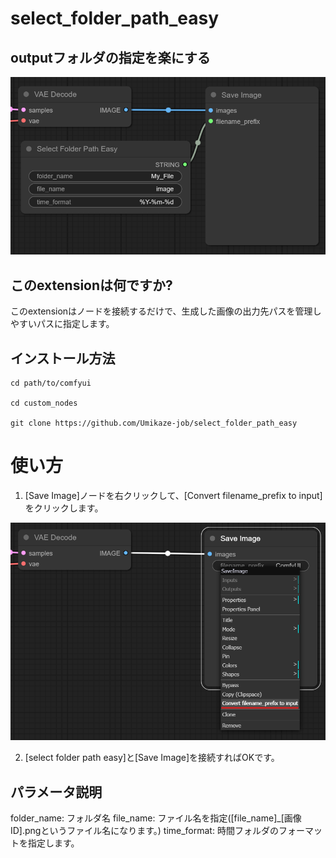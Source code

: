 # select_folder_path_easy

## outputフォルダの指定を楽にする

![image01](/images/image01.png)

## このextensionは何ですか?
このextensionはノードを接続するだけで、生成した画像の出力先パスを管理しやすいパスに指定します。

## インストール方法
```
cd path/to/comfyui

cd custom_nodes

git clone https://github.com/Umikaze-job/select_folder_path_easy
```

# 使い方
1. \[Save Image\]ノードを右クリックして、\[Convert filename_prefix to input\]をクリックします。

![image02](/images/image02.png)

2. \[select folder path easy\]と\[Save Image\]を接続すればOKです。

## パラメータ説明
folder_name: フォルダ名
file_name: ファイル名を指定(\[file_name\]_\[画像ID\].pngというファイル名になります。)
time_format: 時間フォルダのフォーマットを指定します。